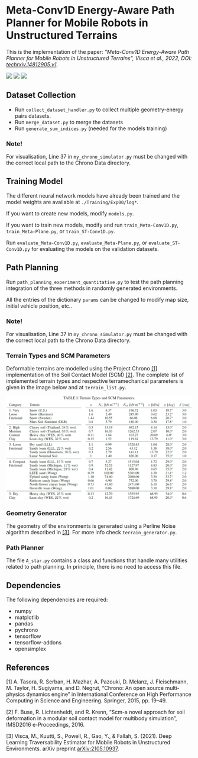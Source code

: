 # Meta-Conv1D Energy-Aware Path Planner for Mobile Robots in Unstructured Terrains
This is the implementation of the paper: *"Meta-Conv1D Energy-Aware Path Planner for Mobile Robots in Unstructured Terrains", Visca et al., 2022, DOI: [techrxiv.14812905.v1](https://www.techrxiv.org/articles/preprint/Deep_Meta-Learning_Energy-Aware_Path_Planner_for_Unmanned_Ground_Vehicles_in_Unknown_Terrains/14812905/1)*.

<img src="https://github.com/picchius94/META-UGV/blob/main/Images/transition.gif" width="270"> <img src="https://github.com/picchius94/META-UGV/blob/main/Images/transition2.gif" width="270"> <img src="https://github.com/picchius94/META-UGV/blob/main/Images/transition3.gif" width="270">

## Dataset Collection
- Run `collect_dataset_handler.py` to collect multiple geometry-energy pairs datasets.
- Run `merge_dataset.py` to merge the datasets
- Run `generate_sum_indices.py` (needed for the models training)

### Note!
For visualisation, Line 37 in `my_chrono_simulator.py` must be changed with the correct local path to the Chrono Data directory.

## Training Model
The different neural network models have already been trained and the model weights are available at `./Training/Exp00/log*`.

If you want to create new models, modify `models.py`.

If you want to train new models, modify and run `train_Meta-Conv1D.py`, `train_Meta-Plane.py`, or `train_ST-Conv1D.py`.

Run `evaluate_Meta-Conv1D.py`, `evaluate_Meta-Plane.py`, or `evaluate_ST-Conv1D.py` for evaluating the models on the validation datasets.

## Path Planning
Run `path_planning_experiment_quantitative.py` to test the path planning integration of the three methods in randomly generated environments.

All the entries of the dictionary `params` can be changed to modify map size, initial vehicle position, etc..

### Note!
For visualisation, Line 37 in `my_chrono_simulator.py` must be changed with the correct local path to the Chrono Data directory.

### Terrain Types and SCM Parameters
Deformable terrains are modelled using the Project Chrono [[1]](#1) implementation of the Soil Contact Model (SCM) [[2]](#2). The complete list of implemented terrain types and respective terramechanical parameters is given in the image below and at `terrain_list.py`.

<p align="center">
<img src="https://github.com/picchius94/META-UGV/blob/main/Images/terrain_types.png" width="700">
</p>

### Geometry Generator
The geometry of the environments is generated using a Perline Noise algorithm described in [[3]](#3).
For more info check `terrain_generator.py`.

### Path Planner
The file `A_star.py` contains a class and functions that handle many utilities related to path planning. In principle, there is no need to access this file.

## Dependencies
The following dependencies are required:
- numpy
- matplotlib
- pandas
- pychrono
- tensorflow
- tensorflow-addons
- opensimplex




## References
<a id="1">[1]</a> 
A. Tasora, R. Serban, H. Mazhar, A. Pazouki, D. Melanz, J. Fleischmann, M. Taylor, H. Sugiyama, and D. Negrut, “Chrono: An open source multi-physics dynamics engine” in International Conference on High Performance Computing in Science and Engineering. Springer, 2015, pp. 19–49.

<a id="2">[2]</a>
F. Buse, R. Lichtenheldt, and R. Krenn, “Scm-a novel approach for soil deformation in a modular soil contact model for multibody simulation”, IMSD2016 e-Proceedings, 2016.

<a id="3">[3]</a>
Visca, M., Kuutti, S., Powell, R., Gao, Y., & Fallah, S. (2021). Deep Learning Traversability Estimator for Mobile Robots in Unstructured Environments. arXiv preprint [arXiv:2105.10937](https://arxiv.org/abs/2105.10937).
